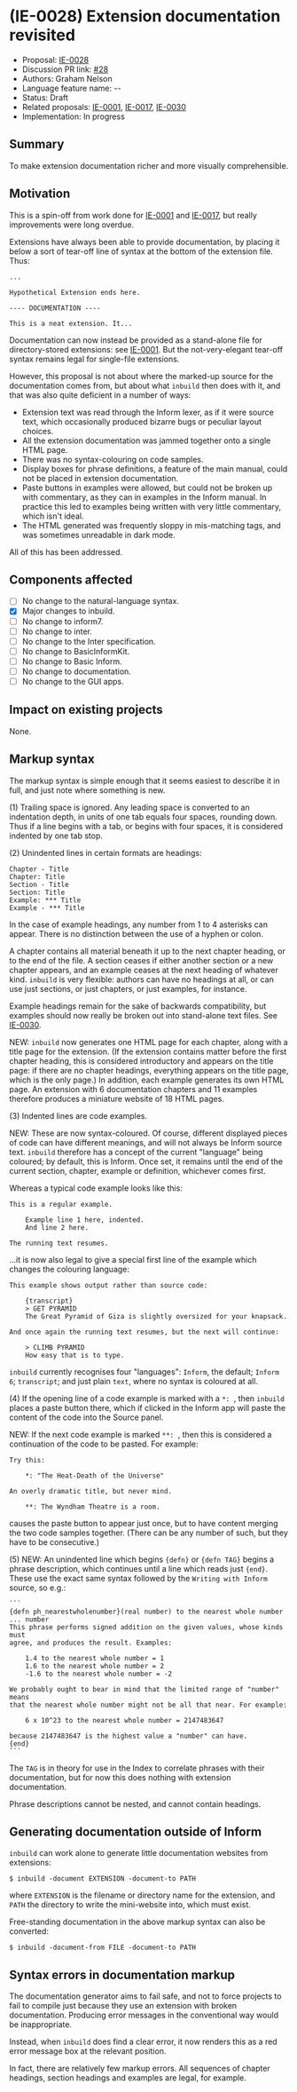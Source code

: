 # (IE-0028) Extension documentation revisited

* Proposal: [IE-0028](0028-extension-documentation-revisited.md)
* Discussion PR link: [#28](https://github.com/ganelson/inform-evolution/pull/28)
* Authors: Graham Nelson
* Language feature name: --
* Status: Draft
* Related proposals: [IE-0001](0001-extensions-with-resources.md), [IE-0017](0017-apps-and-extensions.md), [IE-0030](0030-extension-examples-and-testing.md)
* Implementation: In progress

## Summary

To make extension documentation richer and more visually comprehensible.

## Motivation

This is a spin-off from work done for [IE-0001](0001-extensions-with-resources.md)
and [IE-0017](0017-apps-and-extensions.md), but really improvements were long overdue.

Extensions have always been able to provide documentation, by placing it below
a sort of tear-off line of syntax at the bottom of the extension file. Thus:

	...
	
	Hypothetical Extension ends here.
	
	---- DOCUMENTATION ----
	
	This is a neat extension. It...

Documentation can now instead be provided as a stand-alone file for
directory-stored extensions: see [IE-0001](0001-extensions-with-resources.md).
But the not-very-elegant tear-off syntax remains legal for single-file extensions.

However, this proposal is not about where the marked-up source for the documentation
comes from, but about what `inbuild` then does with it, and that was also quite
deficient in a number of ways:
* Extension text was read through the Inform lexer, as if it were source text,
which occasionally produced bizarre bugs or peculiar layout choices.
* All the extension documentation was jammed together onto a single HTML page.
* There was no syntax-colouring on code samples.
* Display boxes for phrase definitions, a feature of the main manual, could
not be placed in extension documentation.
* Paste buttons in examples were allowed, but could not be broken up with
commentary, as they can in examples in the Inform manual. In practice this
led to examples being written with very little commentary, which isn't ideal.
* The HTML generated was frequently sloppy in mis-matching tags, and was
sometimes unreadable in dark mode.

All of this has been addressed.

## Components affected

- [ ] No change to the natural-language syntax.
- [x] Major changes to inbuild.
- [ ] No change to inform7.
- [ ] No change to inter.
- [ ] No change to the Inter specification.
- [ ] No change to BasicInformKit.
- [ ] No change to Basic Inform.
- [ ] No change to documentation.
- [ ] No change to the GUI apps.

## Impact on existing projects

None.

## Markup syntax

The markup syntax is simple enough that it seems easiest to describe it in full,
and just note where something is new.

(1) Trailing space is ignored. Any leading space is converted to an indentation depth,
in units of one tab equals four spaces, rounding down. Thus if a line begins with
a tab, or begins with four spaces, it is considered indented by one tab stop.

(2) Unindented lines in certain formats are headings:

	Chapter - Title
	Chapter: Title
	Section - Title
	Section: Title
	Example: *** Title
	Example - *** Title

In the case of example headings, any number from 1 to 4 asterisks can appear.
There is no distinction between the use of a hyphen or colon.

A chapter contains all material beneath it up to the next chapter heading, or
to the end of the file. A section ceases if either another section or a new
chapter appears, and an example ceases at the next heading of whatever kind.
`inbuild` is very flexible: authors can have no headings at all, or can use
just sections, or just chapters, or just examples, for instance.

Example headings remain for the sake of backwards compatibility, but examples
should now really be broken out into stand-alone text files. See [IE-0030](0030-extension-examples-and-testing.md).

NEW: `inbuild` now generates one HTML page for each chapter, along
with a title page for the extension. (If the extension contains matter before
the first chapter heading, this is considered introductory and appears on the
title page: if there are no chapter headings, everything appears on the title
page, which is the only page.) In addition, each example generates its own
HTML page. An extension with 6 documentation chapters and 11 examples therefore
produces a miniature website of 18 HTML pages.

(3) Indented lines are code examples.

NEW: These are now syntax-coloured. Of course, different displayed pieces of
code can have different meanings, and will not always be Inform source text.
`inbuild` therefore has a concept of the current "language" being coloured;
by default, this is Inform. Once set, it remains until the end of the current
section, chapter, example or definition, whichever comes first.

Whereas a typical code example looks like this:

	This is a regular example.
	
		Example line 1 here, indented.
		And line 2 here.
	
	The running text resumes.

...it is now also legal to give a special first line of the example which
changes the colouring language:

	This example shows output rather than source code:
	
		{transcript}
		> GET PYRAMID
		The Great Pyramid of Giza is slightly oversized for your knapsack.
	
	And once again the running text resumes, but the next will continue:
	
		> CLIMB PYRAMID
		How easy that is to type.

`inbuild` currently recognises four "languages": `Inform`, the default;
`Inform 6`; `transcript`; and just plain `text`, where no syntax is coloured
at all.

(4) If the opening line of a code example is marked with a `*: `, then `inbuild`
places a paste button there, which if clicked in the Inform app will paste
the content of the code into the Source panel.

NEW: If the next code example is marked `**: `, then this is considered a continuation
of the code to be pasted. For example:

	Try this:
	
		*: "The Heat-Death of the Universe"
	
	An overly dramatic title, but never mind.
	
		**: The Wyndham Theatre is a room.

causes the paste button to appear just once, but to have content merging the
two code samples together. (There can be any number of such, but they have to
be consecutive.)

(5) NEW: An unindented line which begins `{defn}` or `{defn TAG}` begins a
phrase description, which continues until a line which reads just `{end}`.
These use the exact same syntax followed by the `Writing with Inform` source,
so e.g.:

	```
	{defn ph_nearestwholenumber}(real number) to the nearest whole number ... number
	This phrase performs signed addition on the given values, whose kinds must
	agree, and produces the result. Examples:
	
		1.4 to the nearest whole number = 1
		1.6 to the nearest whole number = 2
		-1.6 to the nearest whole number = -2
	
	We probably ought to bear in mind that the limited range of "number" means
	that the nearest whole number might not be all that near. For example:
	
		6 x 10^23 to the nearest whole number = 2147483647
	
	because 2147483647 is the highest value a "number" can have.
	{end}
	```

The `TAG` is in theory for use in the Index to correlate phrases with their
documentation, but for now this does nothing with extension documentation.

Phrase descriptions cannot be nested, and cannot contain headings.

## Generating documentation outside of Inform

`inbuild` can work alone to generate little documentation websites from
extensions:

	$ inbuild -document EXTENSION -document-to PATH

where `EXTENSION` is the filename or directory name for the extension, and
`PATH` the directory to write the mini-website into, which must exist.

Free-standing documentation in the above markup syntax can also be converted:

	$ inbuild -document-from FILE -document-to PATH

## Syntax errors in documentation markup

The documentation generator aims to fail safe, and not to force projects to
fail to compile just because they use an extension with broken documentation.
Producing error messages in the conventional way would be inappropriate.

Instead, when `inbuild` does find a clear error, it now renders this as a red
error message box at the relevant position.

In fact, there are relatively few markup errors. All sequences of chapter
headings, section headings and examples are legal, for example.
